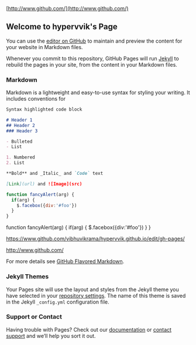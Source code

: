 [http://www.github.com/](http://www.github.com/)

## Welcome to hypervvik's Page

<!DOCTYPE html>
<html>
  <head>
    <meta charset=UTF-8 />
    <link rel="stylesheet" type="text/css" href="styles.css" />
  </head>
  <body>
    <script src="three.min.js"></script>
    <script src="GLTFLoader.js"></script>
    <script src="OrbitControls.js"></script>
    <script>
      let scene, camera, renderer;

      function init() {

        scene = new THREE.Scene();
        scene.background = new THREE.Color(0xdddddd);

        camera = new THREE.PerspectiveCamera(40,window.innerWidth/window.innerHeight,1,5000);
        camera.rotation.y = 45/180*Math.PI;
        camera.position.x = 800;
        camera.position.y = 100;
        camera.position.z = 1000;

        controls = new THREE.OrbitControls(camera);
        controls.addEventListener('change', renderer);

        hlight = new THREE.AmbientLight (0x404040,100);
        scene.add(hlight);

        directionalLight = new THREE.DirectionalLight(0xffffff,100);
        directionalLight.position.set(0,1,0);
        directionalLight.castShadow = true;
        scene.add(directionalLight);
        light = new THREE.PointLight(0xc4c4c4,10);
        light.position.set(0,300,500);
        scene.add(light);
        light2 = new THREE.PointLight(0xc4c4c4,10);
        light2.position.set(500,100,0);
        scene.add(light2);
        light3 = new THREE.PointLight(0xc4c4c4,10);
        light3.position.set(0,100,-500);
        scene.add(light3);
        light4 = new THREE.PointLight(0xc4c4c4,10);
        light4.position.set(-500,300,500);
        scene.add(light4);

        renderer = new THREE.WebGLRenderer({antialias:true});
        renderer.setSize(window.innerWidth,window.innerHeight);
        document.body.appendChild(renderer.domElement);

        let loader = new THREE.GLTFLoader();
        loader.load('scene.gltf', function(gltf){
          car = gltf.scene.children[0];
          car.scale.set(0.5,0.5,0.5);
          scene.add(gltf.scene);
          animate();
        });
      }
      function animate() {
        renderer.render(scene,camera);
        requestAnimationFrame(animate);
      }
      init();
    </script>
  </body>
</html>



<iframe width="560" height="315" src="https://www.youtube.com/embed/kJphZN-qAR4" frameborder="0" allow="accelerometer; autoplay; clipboard-write; encrypted-media; gyroscope; picture-in-picture" allowfullscreen></iframe>

<!-- Import the component -->
<script type="module" src="https://unpkg.com/@google/model-viewer/dist/model-viewer.min.js"></script>
<script nomodule src="https://unpkg.com/@google/model-viewer/dist/model-viewer-legacy.js"></script>
<!-- Use it like any other HTML element -->
<model-viewer src="shared-assets/models/Astronaut.glb" alt="A 3D model of an astronaut" auto-rotate camera-controls></model-viewer>

You can use the [editor on GitHub](https://github.com/vibhuvikrama/hypervvik.github.io/edit/gh-pages/index.md) to maintain and preview the content for your website in Markdown files.

Whenever you commit to this repository, GitHub Pages will run [Jekyll](https://jekyllrb.com/) to rebuild the pages in your site, from the content in your Markdown files.

### Markdown

Markdown is a lightweight and easy-to-use syntax for styling your writing. It includes conventions for

```markdown
Syntax highlighted code block

# Header 1
## Header 2
### Header 3

- Bulleted
- List

1. Numbered
2. List

**Bold** and _Italic_ and `Code` text

[Link](url) and ![Image](src)
```
```javascript
function fancyAlert(arg) {
  if(arg) {
    $.facebox({div:'#foo'})
  }
}
```

function fancyAlert(arg) {
      if(arg) {
        $.facebox({div:'#foo'})
      }
    }
    

https://www.github.com/vibhuvikrama/hypervvik.github.io/edit/gh-pages/

http://www.github.com/

For more details see [GitHub Flavored Markdown](https://guides.github.com/features/mastering-markdown/).

### Jekyll Themes

Your Pages site will use the layout and styles from the Jekyll theme you have selected in your [repository settings](https://github.com/vibhuvikrama/hypervvik.github.io/settings). The name of this theme is saved in the Jekyll `_config.yml` configuration file.

### Support or Contact

Having trouble with Pages? Check out our [documentation](https://docs.github.com/categories/github-pages-basics/) or [contact support](https://github.com/contact) and we’ll help you sort it out.
